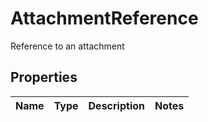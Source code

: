 

# AttachmentReference

Reference to an attachment

## Properties

Name | Type | Description | Notes
------------ | ------------- | ------------- | -------------



